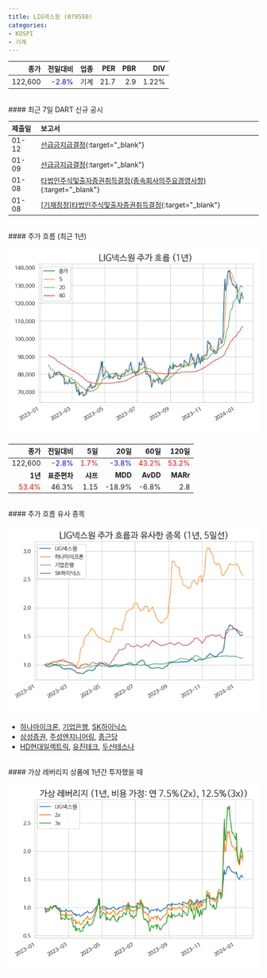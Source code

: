 ```yaml
---
title: LIG넥스원 (079550)
categories:
- KOSPI
- 기계
---
```


|**종가**|**전일대비**|**업종**|**PER**|**PBR**|**DIV**|
|-------:|-----------:|-------:|------:|------:|------:|
|122,600|<span style="color: blue">-2.8%</span>|기계|21.7|2.9|1.22%|

<!-- more -->

<br>
#### 최근 7일 DART 신규 공시


|**제출일**|**보고서**|
|:-----|:-------|
|01-12|[선급금지급결정](https://dart.fss.or.kr/dsaf001/main.do?rcpNo=20240112800224){:target="_blank"}|
|01-09|[선급금지급결정](https://dart.fss.or.kr/dsaf001/main.do?rcpNo=20240109800110){:target="_blank"}|
|01-08|[타법인주식및출자증권취득결정(종속회사의주요경영사항)](https://dart.fss.or.kr/dsaf001/main.do?rcpNo=20240108800606){:target="_blank"}|
|01-08|[[기재정정]타법인주식및출자증권취득결정](https://dart.fss.or.kr/dsaf001/main.do?rcpNo=20240108800578){:target="_blank"}|

<br>
#### 주가 흐름 (최근 1년)

![079550](/assets/images/stock/079550.png)

|**종가**|**전일대비**|**5일**|**20일**|**60일**|**120일**|
|---:|-------:|--:|---:|---:|----:|
|122,600|<span style="color: blue">-2.8%</span>|<span style="color: red">1.7%</span>|<span style="color: blue">-3.8%</span>|<span style="color: red">43.2%</span>|<span style="color: red">53.2%</span>|
|**1년**|**표준편차**|**샤프**|**MDD**|**AvDD**|**MARr**|
|<span style="color: red">53.4%</span>|46.3%|1.15|-18.9%|-6.8%|2.8|

<br>
#### 주가 흐름 유사 종목

![079550](/assets/images/stock/079550_corr.png)

- [하나마이크론](/067310/), [기업은행](/024110/), [SK하이닉스](/000660/)
- [삼성증권](/016360/), [주성엔지니어링](/036930/), [종근당](/185750/)
- [HD현대일렉트릭](/267260/), [유진테크](/084370/), [두산테스나](/131970/)

<br>
#### 가상 레버리지 상품에 1년간 투자했을 때

![079550](/assets/images/stock/079550_2x.png)

[^corr]: 상관계수를 이용하여 분석하였습니다.